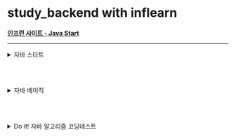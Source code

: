 # study_backend with inflearn

[**인프런 사이트 - Java Start**](https://www.inflearn.com/)

---

<details>
<summary>자바 스타트</summary>

> 2025.05.29
## Section 0. 강의 소개와 자료
- [x] 1.강의 소개
- [x] 2.수업 자료
- [x] 3.강의 소스 코드

## Section 1. Hello World
- [x] 4.개발 환경 설정
- [x] 5.다운로드 소스 코드 실행 방법
  - 예제: [Main.java](java_start/Main.java) 
- [x] 6.자바 프로그램 실행
  - 예제: [HelloJava.java](java_start/HelloJava.java)
  - 예제: [HelloJava2.java](java_start/HelloJava2.java)
- [x] 7.주석(comment)
  - 예제: [CommentJava](java_start/CommentJava.java)
- [x] 8.자바란?
  - 자바 표준 스펙 (설계도 = 문서)
  - 참고 문서: [어떤 JDK 버전을 사용해야할까요?](https://whichjdk.com/ko)
  - 컴파일과 실행
    - 컴파일러 (javac 프로그램 사용: ```.java → .class```
    - 실행 (java 프로그램 사용: JVM 실행)
  - IDE와 자바 (인텔리제이: ```.java → .class → 실행``` 전 과정을 자동으로 해줌)
  - 자바와 운영체제 독립성 (모든 OS에서 실행 가능)

<br><br>

> 2025.06.03
## Section 2. 변수
- [x] 9.변수 시작
  - 예제: [Var1.java](java_start/variable/Var1.java)
  - 예제: [Var2.java](java_start/variable/Var2.java)
- [x] 10.변수 값 변경
  - 예제: [Var3.java](java_start/variable/Var3.java)
- [x] 11.변수 선언과 초기화
  - 예제: [Var4.java](java_start/variable/Var4.java)
  - 예제: [Var5.java](java_start/variable/Var5.java)
  - 예제: [Var6.java](java_start/variable/Var6.java) 주석 해제 필요
- [x] 12.변수 타입1
  - 예제: [Var7.java](java_start/variable/Var7.java)
- [x] 13.변수 타입2
  - 예제: [Var8.java](java_start/variable/Var8.java)
- [x] 14.변수 명명 규칙
- [x] 15.문제와 풀이
  - 예제: [VarEx1Question.java](java_start/variable/ex/VarEx1Question.java)
  - 예제: [VarEx2.java](java_start/variable/ex/VarEx2.java)
  - 예제: [VarEx3.java](java_start/variable/ex/VarEx3.java)
- [x] 16.정리

## Section 3. 연산자
- [x] 17.산술 연산자
  - 예제: [Operator1.java](java_start/operator/Operator1.java)
- [x] 18.문자열 더하기
  - 예제: [Operator2.java](java_start/operator/Operator2.java)
- [x] 19.연산자 우선순위
  - 예제: [Operator3.java](java_start/operator/Operator3.java)
  - 예제: [Operator4.java](java_start/operator/Operator4.java)
- [x] 20.증감 연산자
  - 예제: [OperatorAdd1.java](java_start/operator/OperatorAdd1.java)
  - 예제: [OperatorAdd2.java](java_start/operator/OperatorAdd2.java)
- [x] 21.비교 연산자
  - 예제: [Comp1.java](java_start/operator/Comp1.java)
  - 예제: [Comp2.java](java_start/operator/Comp2.java)
- [x] 22.논리 연산자
  - 예제: [Logical1.java](java_start/operator/Logical1.java)
  - 예제: [Logical2.java](java_start/operator/Logical2.java)
- [x] 23.대입 연산자
  - 예제: [Assign1.java](java_start/operator/Assign1.java)
- [x] 24.문제와 풀이
  - 예제: [OperationEx1.java](java_start/operator/ex/OperationEx1.java)
  - 예제: [OperationEx2.java](java_start/operator/ex/OperationEx2.java)
  - 예제: [OperationEx3.java](java_start/operator/ex/OperationEx3.java)
- [x] 25.정리

<br><br>

> 2025.06.04
## Section 4. 조건문
- [x] 26.if문1 - if, else
  - 예제: [If1.java](java_start/cond/If1.java)
  - 예제: [If2.java](java_start/cond/If2.java)
- [x] 27.if문2 - else if
  - 예제: [If3.java](java_start/cond/If3.java)
  - 예제: [If4.java](java_start/cond/If4.java)
- [x] 28.if문3 - if문과 else if문
  - 예제: [If5.java](java_start/cond/If5.java)
  - 예제: [If6.java](java_start/cond/If6.java)
- [x] 29.switch문
  - 예제: [Switch1.java](java_start/cond/Switch1.java)
  - 예제: [Switch2.java](java_start/cond/Switch2.java)
  - 예제: [Switch3.java](java_start/cond/Switch3.java)
  - 예제: [Switch4.java](java_start/cond/Switch4.java)
- [x] 30.삼항 연산자
  - 예제: [CondOp1.java](java_start/cond/CondOp1.java)
  - 예제: [CondOp2.java](java_start/cond/CondOp2.java)
- [x] 31.문제와 풀이1
  - 예제: [ScoreEx.java](java_start/cond/ex/ScoreEx.java)
  - 예제: [DistanceEx.java](java_start/cond/ex/DistanceEx.java)
  - 예제: [ExchangeRateEx.java](java_start/cond/ex/ExchangeRateEx.java)
- [x] 32.문제와 풀이2
  - 예제: [MovieRateEx.java](java_start/cond/ex/MovieRateEx.java)
  - 예제: [GradeSwitchEx.java](java_start/cond/ex/GradeSwitchEx.java)
  - 예제: [CondOpEx.java](java_start/cond/ex/CondOpEx.java)
  - 예제: [EvenOddEx.java](java_start/cond/ex/EvenOddEx.java)
- [x] 33.정리

## Section 5. 반복문
- [x] 34.반복문 시작
  - 예제: [While1_1.java](java_start/loop/While1_1.java)
- [x] 35.while문1
  - 예제: [While1_2.java](java_start/loop/While1_2.java)
- [x] 36.while문2
  - 예제: [While2_1.java](java_start/loop/While2_1.java)
  - 예제: [While2_2.java](java_start/loop/While2_2.java)
  - 예제: [While2_3.java](java_start/loop/While2_3.java)
- [x] 37.do-while문
  - 예제: [DoWhile1.java](java_start/loop/DoWhile1.java)
  - 예제: [DoWhile2.java](java_start/loop/DoWhile2.java)
- [x] 38.break, continue
  - 예제: [Break1.java](java_start/loop/Break1.java)
  - 예제: [Continue1.java](java_start/loop/Continue1.java)
- [x] 39.for문1
  - 예제: [For1.java](java_start/loop/For1.java)
  - 예제: [For2.java](java_start/loop/For2.java)
- [x] 40.for문2
  - 예제: [Break2.java](java_start/loop/Break2.java)
  - 예제: [Break3.java](java_start/loop/Break3.java)
- [x] 41.중첩 반복문
  - 예제: [Nested1.java](java_start/loop/Nested1.java)
- [x] 42.문제와 풀이1
  - 예제: [WhileEx1.java](java_start/loop/ex/WhileEx1.java)
  - 예제: [ForEx1.java](java_start/loop/ex/ForEx1.java)
  - 예제: [WhileEx2.java](java_start/loop/ex/WhileEx2.java)
  - 예제: [ForEx2.java](java_start/loop/ex/ForEx2.java)
  - 예제: [WhileEx3.java](java_start/loop/ex/WhileEx3.java)
  - 예제: [ForEx3.java](java_start/loop/ex/ForEx3.java)
- [x] 43.문제와 풀이2
  - 예제: [NestedEx1.java](java_start/loop/ex/NestedEx1.java)
  - 예제: [NestedEx2.java](java_start/loop/ex/NestedEx2.java)
- [x] 44.정리

<br><br>

> 2025.06.05
## Section 6. 스코프, 형변환
- [x] 45.스코프1 - 지역 변수와 스코프
    - 예제: [Scope1.java](java_start/scope/Scope1.java)
    - 예제: [Scope2.java](java_start/scope/Scope2.java)
- [x] 46.스코프2 - 스코프 존재 이유
    - 예제: [Scope3_1.java](java_start/scope/Scope3_1.java)
    - 예제: [Scope3_2.java](java_start/scope/Scope3_2.java)
- [x] 47.형변환1 - 자동 형변환
  - 예제: [Casting1.java](java_start/casting/Casting1.java)
- [x] 48.형변환2 - 명시적 형변환
  - 예제: [Casting2.java](java_start/casting/Casting2.java)
  - 예제: [Casting3.java](java_start/casting/Casting3.java)
- [x] 49.계산과 형변환
  - 예제: [Casting4.java](java_start/casting/Casting4.java)
- [x] 50.정리

<br><br>

> 2025.06.06
## Section 7. 훈련
- [x] 51.Scanner 학습
  - 예제: [Scanner1.java](java_start/scanner/Scanner1.java)
- [x] 52.Scanner - 기본 예제
  - 예제: [Scanner2.java](java_start/scanner/Scanner2.java)
  - 예제: [Scanner3.java](java_start/scanner/Scanner3.java)
- [x] 53.Scanner - 반복 예제
  - 예제: [ScannerWhile1.java](java_start/scanner/ScannerWhile1.java)
  - 예제: [ScannerWhile2.java](java_start/scanner/ScannerWhile2.java)
  - 예제: [ScannerWhile3.java](java_start/scanner/ScannerWhile3.java)
- [x] 54.문제와 풀이1
  - 예제: [ScannerEx1.java](java_start/scanner/ex/ScannerEx1.java)
  - 예제: [ScannerEx2.java](java_start/scanner/ex/ScannerEx2.java)
  - 예제: [ScannerEx3.java](java_start/scanner/ex/ScannerEx3.java)
  - 예제: [ScannerEx4.java](java_start/scanner/ex/ScannerEx4.java)
- [x] 55.문제와 풀이2
  - 예제: [ChangeVarEx.java](java_start/scanner/ex/ChangeVarEx.java)
  - 예제: [ScannerEx5.java](java_start/scanner/ex/ScannerEx5.java)
- [x] 56.문제와 풀이3
  - 예제: [ScannerWhileEx1.java](java_start/scanner/ex/ScannerWhileEx1.java)
  - 예제: [ScannerWhileEx2.java](java_start/scanner/ex/ScannerWhileEx2.java)
  - 예제: [ScannerWhileEx3.java](java_start/scanner/ex/ScannerWhileEx3.java)
- [x] 57.문제와 풀이4
  - 예제: [ScannerWhileEx4.java](java_start/scanner/ex/ScannerWhileEx4.java)
- [x] 58.정리

<br><br>

> 2025.06.07
## Section 8. 배열
- [x] 59.배열 시작
  - 예제: [Array1.java](java_start/array/Array1.java)
- [x] 60.배열의 선언과 생성
  - 예제: [Array1Ref1.java](java_start/array/Array1Ref1.java)
- [x] 61.배열 사용
- [x] 62.배열 리펙토링
  - 예제: [Array1Ref2.java](java_start/array/Array1Ref2.java)
  - 예제: [Array1Ref3.java](java_start/array/Array1Ref3.java)
  - 예제: [Array1Ref4.java](java_start/array/Array1Ref4.java)
- [x] 63.2차원 배열 - 시작
  - 예제: [ArrayDi0.java](java_start/array/ArrayDi0.java)
- [x] 64.2차원 배열 - 리팩토링1
  - 예제: [ArrayDi1.java](java_start/array/ArrayDi1.java)
  - 예제: [ArrayDi2.java](java_start/array/ArrayDi2.java)
- [x] 65.2차원 배열 - 리팩토링2
  - 예제: [ArrayDi3.java](java_start/array/ArrayDi3.java)
  - 예제: [ArrayDi4.java](java_start/array/ArrayDi4.java)
- [x] 66.향상된 for문
  - 예제: [EnhancedFor1.java](java_start/array/EnhancedFor1.java)
- [x] 67.문제와 풀이1
  - 예제: [ArrayEx1.java](java_start/array/ex/ArrayEx1.java)
  - 예제: [ArrayEx2.java](java_start/array/ex/ArrayEx2.java)
  - 예제: [ArrayEx3.java](java_start/array/ex/ArrayEx3.java)
  - 예제: [ArrayEx4.java](java_start/array/ex/ArrayEx4.java)
  - 예제: [ArrayEx5.java](java_start/array/ex/ArrayEx5.java)
- [x] 68.문제와 풀이2
  - 예제: [ArrayEx6.java](java_start/array/ex/ArrayEx6.java)
  - 예제: [ArrayEx7.java](java_start/array/ex/ArrayEx7.java)
  - 예제: [ArrayEx8.java](java_start/array/ex/ArrayEx8.java)
- [x] 69.문제와 풀이3
  - 예제: [ProductAdminEX.java](java_start/array/ex/ProductAdminEX.java)
- [x] 70.정리

<br><br>

> 2025.06.08
## Section 9. 메서드
- [x] 71.메서드 시작
  - 예제: [Method1.java](java_start/method/Method1.java)
- [x] 72.메서드 사용
  - 예제: [Method1Ref.java](java_start/method/Method1Ref.java)
- [x] 73.메서드 정의
  - 예제: [Method2.java](java_start/method/Method2.java)
- [x] 74.반환 타입
  - 예제: [MethodReturn1.java](java_start/method/MethodReturn1.java)
  - 예제: [MethodReturn2.java](java_start/method/MethodReturn2.java)
- [x] 75.메서드 호출과 값 전달1
  - 예제: [MethodValue0.java](java_start/method/MethodValue0.java)
  - 예제: [MethodValue1.java](java_start/method/MethodValue1.java)
- [x] 76.메서드 호출과 값 전달2
  - 예제: [MethodValue2.java](java_start/method/MethodValue2.java)
  - 예제: [MethodValue3.java](java_start/method/MethodValue3.java)
- [x] 77.메서드와 형변환
  - 예제: [MethodCasting1.java](java_start/method/MethodCasting1.java)
  - 예제: [MethodCasting2.java](java_start/method/MethodCasting2.java)
- [x] 78.메서드 오버로딩
  - 예제: [Overloading1.java](java_start/overloading/Overloading1.java)
  - 예제: [Overloading2.java](java_start/overloading/Overloading2.java)
  - 예제: [Overloading3.java](java_start/overloading/Overloading3.java)
- [x] 79.문제와 풀이1
  - 예제: [MethodEx1Ref.java](java_start/method/ex/MethodEx1Ref.java)
  - 예제: [MethodEx2Ref.java](java_start/method/ex/MethodEx2Ref.java)
  - 예제: [MethodEx3Ref.java](java_start/method/ex/MethodEx3Ref.java)
- [x] 80.문제와 풀이2
  - 예제: [MethodEx4.java](java_start/method/ex/MethodEx4.java)
- [x] 81.정리

<br><br>

## Section 10. 다음으로
- [x] 82.다음으로

</details>

<br><br>

<details>
<summary>자바 베이직</summary>

> 2025.06.09
## Section 1. 강의 소개와 자료
- [x] 1.강의 소개
- [x] 2.수업 자료
- [x] 3.강의 소스 코드

## Section 2. 클래스와 데이터
- [x] 4.프로젝트 환경 구성
- [x] 5.클래스가 필요한 이유
  - 예제: [ClassStart1.java](java_basic/class1/ClassStart1.java)
  - 예제: [ClassStart2.java](java_basic/class1/ClassStart2.java)
- [x] 6.클래스 도입
  - 예제: [Student.java](java_basic/class1/Student.java)
  - 예제: [ClassStart3.java](java_basic/class1/ClassStart3.java)
- [x] 7.객체 사용
- [x] 8.클래스, 객체, 인스턴스 정리
- [x] 9.배열 도입 - 시작
  - 예제: [ClassStart4.java](java_basic/class1/ClassStart4.java)
- [x] 10.배열 도입 - 리펙토링
  - 예제: [ClassStart5.java](java_basic/class1/ClassStart5.java)
- [x] 11.문제와 풀이
  - 예제: [MovieReview.java](java_basic/class1/ex/MovieReview.java)
  - 예제: [MovieReviewMain.java](java_basic/class1/ex/MovieReviewMain.java)
  - 예제: [ProductOrder.java](java_basic/class1/ex/ProductOrder.java)
  - 예제: [ProductOrderMain.java](java_basic/class1/ex/ProductOrderMain.java)
- [x] 12.정리

## Section 3. 기본형과 참조형
- [x] 13.기본형 vs 참조형1 - 시작
- [x] 14.기본형 vs 참조형2 - 변수 대입
  - 예제: [VarChange1.java](java_basic/ref/VarChange1.java)
  - 예제: [Data.java](java_basic/ref/Data.java)
  - 예제: [VarChange2.java](java_basic/ref/VarChange2.java)
- [x] 15.기본형 vs 참조형3 - 메서드 호출
  - 예제: [MethodChange1.java](java_basic/ref/MethodChange1.java)
  - 예제: [MethodChange2.java](java_basic/ref/MethodChange2.java)
- [x] 16.참조형과 메서드 호출 - 활용
  - 예제: [Student.java](java_basic/ref/Student.java)
  - 예제: [Method1.java](java_basic/ref/Method1.java)
  - 예제: [Method2.java](java_basic/ref/Method2.java)
- [x] 17.변수와 초기화
  - 예제: [InitData.java](java_basic/ref/InitData.java)
  - 예제: [InitMain.java](java_basic/ref/InitMain.java)
- [x] 18.null
  - 예제: [NullMain1.java](java_basic/ref/NullMain1.java)
- [x] 19.NullPointerException
  - 예제: [NullMain2.java](java_basic/ref/NullMain2.java)
  - 예제: [BigData.java](java_basic/ref/BigData.java)
  - 예제: [NullMain3.java](java_basic/ref/NullMain3.java)
  - 예제: [NullMain4.java](java_basic/ref/NullMain4.java)
- [x] 20.문제와 풀이
  - 예제: [ProductOrder.java](java_basic/ref/ex/ProductOrder.java)
  - 예제: [ProductOrderMain2.java](java_basic/ref/ex/ProductOrderMain2.java)
  - 예제: [ProductOrderMain3.java](java_basic/ref/ex/ProductOrderMain3.java)
- [x] 21.정리

<br><br>

> 2025.06.10
## Section 4. 객체 지향 프로그래밍
- [x] 22.절차 지향 프로그래밍1 - 시작
  - 예제: [MusicPlayerMain1.java](java_basic/oop1/MusicPlayerMain1.java)
- [x] 23.절차 지향 프로그래밍2 - 데이터 묶음
  - 예제: [MusicPlayerData.java](java_basic/oop1/MusicPlayerData.java)
  - 예제: [MusicPlayerMain2.java](java_basic/oop1/MusicPlayerMain2.java)
- [x] 24.절차 지향 프로그래밍3 - 메서드 추출
  - 예제: [MusicPlayerMain3.java](java_basic/oop1/MusicPlayerMain3.java)
- [x] 25.클래스와 메서드
  - 예제: [ValueData.java](java_basic/oop1/ValueData.java)
  - 예제: [ValueDataMain.java](java_basic/oop1/ValueDataMain.java)
  - 예제: [ValueObject.java](java_basic/oop1/ValueObject.java)
  - 예제: [ValueObjectMain.java](java_basic/oop1/ValueObjectMain.java)
- [x] 26.객체 지향 프로그래밍
  - 예제: [MusicPlayer.java](java_basic/oop/MusicPlayer.java)
  - 예제: [MusicPlayerMain4.java](java_basic/oop/MusicPlayerMain4.java)
- [x] 27.문제와 풀이
  - 예제: [Rectangle.java](java_basic/oop/ex/Rectangle.java)
  - 예제: [RectangleProceduralMain.java](java_basic/oop/ex/RectangleProceduralMain.java)
  - 예제: [Account.java](java_basic/oop/ex/Account.java)
  - 예제: [AccountMain.java](java_basic/oop/ex/AccountMain.java)
- [x] 28.정리

## Section 5. 생성자
- [x] 29.생성자 - 필요한 이유
  - 예제: [MemberInit.java](java_basic/construct/MemberInit.java)
  - 예제: [MethodInitMain1.java](java_basic/construct/MethodInitMain1.java)
  - 예제: [MethodInitMain2.java](java_basic/construct/MethodInitMain2.java)
- [x] 30.this
  - 예제: [MemberInit.java](java_basic/construct/MemberInit.java)
  - 예제: [MethodInitMain3.java](java_basic/construct/MethodInitMain3.java)
- [x] 31.생성자 - 도입
  - 예제: [MemberConstruct.java](java_basic/construct/MemberConstruct.java)
  - 예제: [ConstructMain1.java](java_basic/construct/ConstructMain1.java)
- [x] 32.기본 생성자
  - 예제: [MemberDefault.java](java_basic/construct/MemberDefault.java)
  - 예제: [MemberDefaultMain.java](java_basic/construct/MemberDefaultMain.java)
- [x] 33.생성자 - 오버로딩과 this()
  - 예제: [MemberConstruct.java](java_basic/construct/MemberConstruct.java)
  - 예제: [ConstructMain2.java](java_basic/construct/ConstructMain2.java)
- [x] 34.문제와 풀이
  - 예제: [Book.java](java_basic/construct/ex/Book.java)
  - 예제: [BookMain.java](java_basic/construct/ex/BookMain.java)
- [x] 35.정리

<br><br>

> 2025.06.11
## Section 6. 패키지
- [x] 36.패키지 - 시작
- [x] 37.패키지 - import
  - 예제: [Data.java](java_basic/pack/Data.java)
  - 예제: [User.java](java_basic/pack/a/User.java)
  - 예제: [PackageMain1.java](java_basic/pack/PackageMain1.java)
  - 예제: [PackageMain2.java](java_basic/pack/PackageMain2.java)
  - 예제: [User.java](java_basic/pack/b/User.java)
  - 예제: [PackageMain3.java](java_basic/pack/PackageMain3.java)
- [x] 38.패키지 규칙
- [x] 39.패키지 활용
  - 예제: [User.java](java_basic/com/helloshop/user/User.java)
  - 예제: [UserService.java](java_basic/com/helloshop/user/UserService.java)
  - 예제: [Product.java](java_basic/com/helloshop/product/Product.java)
  - 예제: [ProductService.java](java_basic/com/helloshop/product/ProductService.java)
  - 예제: [Order.java](java_basic/com/helloshop/order/Order.java)
  - 예제: [OrderService.java](java_basic/com/helloshop/order/OrderService.java)
  - 예제: [OrderHistory.java](java_basic/com/helloshop/order/OrderHistory.java)
- [x] 40.정리

<br><br>

> 2025.06.12
## Section 7. 접근 제어자
- [x] 41.접근 제어자 이해1
  - 예제: [Speaker.java](java_basic/access/Speaker.java)
  - 예제: [SpeakerMain.java](java_basic/access/SpeakerMain.java)
- [x] 42.접근 제어자 이해2
- [x] 43.접근 제어자 종류
- [x] 44.접근 제어자 사용 - 필드, 메서드
  - 예제: [AccessData.java](java_basic/access/a/AccessData.java)
  - 예제: [AccessInnerMain.java](java_basic/access/a/AccessInnerMain.java)
  - 예제: [AccessOuterMain.java](java_basic/access/b/AccessOuterMain.java)
- [x] 45.접근 제어자 사용 - 클래스 레벨
  - 예제: [PublicClass.java](java_basic/access/a/PublicClass.java)
  - 예제: [PublicClassOuterMain.java](java_basic/access/b/PublicClassOuterMain.java)
- [x] 46.캡슐화
  - 예제: [BankAccount.java](java_basic/access/BankAccount.java)
  - 예제: [BankAccountMain.java](java_basic/access/BankAccountMain.java)
- [x] 47.문제와 풀이
  - 예제: [CounterMain.java](java_basic/access/ex/CounterMain.java)
  - 예제: [MaxCounter.java](java_basic/access/ex/MaxCounter.java)
  - 예제: [ShoppingCartMain.java](java_basic/access/ex/ShoppingCartMain.java)
  - 예제: [Item.java](java_basic/access/ex/Item.java)
  - 예제: [ShoppingCart.java](java_basic/access/ex/ShoppingCart.java)
- [x] 48.정리

<br><br>

> 2025.06.13
## Section 8. 자바 메모리 구조와 static
- [x] 49.자바 메모리 구조
- [x] 50.스택과 큐 자료 구조
- [x] 51.스택 영역
  - 예제: [JavaMemoryMain1.java](java_basic/memory/JavaMemoryMain1.java)
- [x] 52.스택 영역과 힙 영역
  - 예제: [Data.java](java_basic/memory/Data.java)
  - 예제: [JavaMemoryMain2.java](java_basic/memory/JavaMemoryMain2.java)
- [x] 53.static 변수1
  - 예제: [Data1.java](java_basic/static1/Data1.java)
  - 예제: [DataCountMain1.java](java_basic/static1/DataCountMain1.java)
  - 예제: [Counter.java](java_basic/static1/Counter.java)
  - 예제: [Data2.java](java_basic/static1/Data2.java)
  - 예제: [DataCountMain2.java](java_basic/static1/DataCountMain2.java)
- [x] 54.static 변수2
  - 예제: [Data3.java](java_basic/static1/Data3.java)
  - 예제: [DataCountMain3.java](java_basic/static1/DataCountMain3.java)
- [x] 55.static 변수3
  - 예제: [Data3.java](java_basic/static1/Data3.java)
  - 예제: [DataCountMain3.java](java_basic/static1/DataCountMain3.java)
- [x] 56.static 메서드1
  - 예제: [DecoUtil1.java](java_basic/static2/DecoUtil1.java)
  - 예제: [DecoMain1.java](java_basic/static2/DecoMain1.java)
  - 예제: [DecoUtil2.java](java_basic/static2/DecoUtil2.java)
  - 예제: [DecoMain2.java](java_basic/static2/DecoMain2.java)
- [x] 57.static 메서드2
  - 예제: [DecoData.java](java_basic/static2/DecoData.java)
  - 예제: [DecoDataMain.java](java_basic/static2/DecoDataMain.java)
- [x] 58.static 메서드3
  - 예제: [DecoData.java](java_basic/static2/DecoData.java)
  - 예제: [DecoDataMain.java](java_basic/static2/DecoDataMain.java)
- [x] 59.문제와 풀이
  - 예제: [CarMain.java](java_basic/static2/ex/CarMain.java)
  - 예제: [Car.java](java_basic/static2/ex/Car.java)
  - 예제: [MathArrayUtilsMain.java](java_basic/static2/ex/MathArrayUtilsMain.java)
  - 예제: [MathArrayUtils.java](java_basic/static2/ex/MathArrayUtils.java)
- [x] 60.정리

## Section 9. final
- [x] 61.final 변수와 상수1
  - 예제: [FinalLocalMain.java](java_basic/final1/FinalLocalMain.java)
  - 예제: [ConstructInit.java](java_basic/final1/ConstructInit.java)
  - 예제: [FieldInit.java](java_basic/final1/FieldInit.java)
  - 예제: [FinalFieldMain.java](java_basic/final1/FinalFieldMain.java)
- [x] 62.final 변수와 상수2
  - 예제: [Constant.java](java_basic/final1/Constant.java)
  - 예제: [ConstantMain1.java](java_basic/final1/ConstantMain1.java)
  - 예제: [ConstantMain2.java](java_basic/final1/ConstantMain2.java)
- [x] 63.final 변수와 참조
  - 예제: [Data.java](java_basic/final1/Data.java)
  - 예제: [FinalRefMain.java](java_basic/final1/FinalRefMain.java)
- [x] 64.정리
  - 예제: [Member.java](java_basic/final1/ex/Member.java)
  - 예제: [MemberMain.java](java_basic/final1/ex/MemberMain.java)

<br><br>

> 2025.06.14
## Section 10. 상속
- [x] 65.상속 - 시작
  - 예제: [ElectricCar.java](java_basic/extends1/ex1/ElectricCar.java)
  - 예제: [GasCar.java](java_basic/extends1/ex1/GasCar.java)
  - 예제: [CarMain.java](java_basic/extends1/ex1/CarMain.java)
- [x] 66.상속 관계
  - 예제: [Car.java](java_basic/extends1/ex2/Car.java)
  - 예제: [ElectricCar.java](java_basic/extends1/ex2/ElectricCar.java)
  - 예제: [GasCar.java](java_basic/extends1/ex2/GasCar.java)
  - 예제: [CarMain.java](java_basic/extends1/ex2/CarMain.java)
- [x] 67.상속과 메모리 구조
- [x] 68.상속과 기능 추가
  - 예제: [Car.java](java_basic/extends1/ex3/Car.java)
  - 예제: [ElectricCar.java](java_basic/extends1/ex3/ElectricCar.java)
  - 예제: [GasCar.java](java_basic/extends1/ex3/GasCar.java)
  - 예제: [HydrogenCar.java](java_basic/extends1/ex3/HydrogenCar.java)
  - 예제: [CarMain.java](java_basic/extends1/ex3/CarMain.java)
- [x] 69.상속과 메서드 오버라이딩
  - 예제: [Car.java](java_basic/extends1/overriding/Car.java)
  - 예제: [GasCar.java](java_basic/extends1/overriding/GasCar.java)
  - 예제: [ElectricCar.java](java_basic/extends1/overriding/ElectricCar.java)
  - 예제: [CarMain.java](java_basic/extends1/overriding/CarMain.java)
- [x] 70.상속과 접근 제어
  - 예제: [Parent.java](java_basic/extends1/access/parent/Parent.java)
  - 예제: [Child.java](java_basic/extends1/access/child/Child.java)
  - 예제: [ExtendsAccessMain.java](java_basic/extends1/access/ExtendsAccessMain.java)
- [x] 71.super - 부모 참조
  - 예제: [Parent.java](java_basic/extends1/super1/Parent.java)
  - 예제: [Child.java](java_basic/extends1/super1/Child.java)
  - 예제: [Super1Main.java](java_basic/extends1/super1/Super1Main.java)
- [x] 72.super - 생성자
  - 예제: [ClassA.java](java_basic/extends1/super2/ClassA.java)
  - 예제: [ClassB.java](java_basic/extends1/super2/ClassB.java)
  - 예제: [ClassC.java](java_basic/extends1/super2/ClassC.java)
  - 예제: [Super2Main.java](java_basic/extends1/super2/Super2Main.java)
- [x] 73.문제와 풀이
  - 예제: [ShopMain.java](java_basic/extends1/ex/ShopMain.java)
  - 예제: [Item.java](java_basic/extends1/ex/Item.java)
  - 예제: [Book.java](java_basic/extends1/ex/Book.java)
  - 예제: [Album.java](java_basic/extends1/ex/Album.java)
  - 예제: [Movie.java](java_basic/extends1/ex/Movie.java)
- [x] 74.정리

<br><br>

> 2025.06.15
## Section 11. 다형성1
- [x] 75.다형성 시작
  - 예제: [Parent.java](java_basic/poly/basic/Parent.java)
  - 예제: [Child.java](java_basic/poly/basic/Child.java)
  - 예제: [PolyMain.java](java_basic/poly/basic/PolyMain.java)
- [x] 76.다형성과 캐스팅
  - 예제: [CastingMain1.java](java_basic/poly/basic/CastingMain1.java)
- [x] 77.캐스팅의 종류
  - 예제: [CastingMain2.java](java_basic/poly/basic/CastingMain2.java)
  - 예제: [CastingMain3.java](java_basic/poly/basic/CastingMain3.java)
- [x] 78.다운캐스팅과 주의점
  - 예제: [CastingMain4.java](java_basic/poly/basic/CastingMain4.java)
- [x] 79.instanceof
  - 예제: [CastingMain5.java](java_basic/poly/basic/CastingMain5.java)
  - 예제: [CastingMain6.java](java_basic/poly/basic/CastingMain6.java)
- [x] 80.다형성과 메서드 오버라이딩
  - 예제: [Parent.java](java_basic/poly/overriding/Parent.java)
  - 예제: [Child.java](java_basic/poly/overriding/Child.java)
  - 예제: [OverridingMain.java](java_basic/poly/overriding/OverridingMain.java)
- [x] 81.정리

<br><br>

> 2025.06.16
## Section 12. 다형성2
- [x] 82.다형성 활용1
  - 예제: [Dog.java](java_basic/poly/ex1/Dog.java)
  - 예제: [Cat.java](java_basic/poly/ex1/Cat.java)
  - 예제: [Cow.java](java_basic/poly/ex1/Cow.java)
  - 예제: [AnimalSoundMain.java](java_basic/poly/ex1/AnimalSoundMain.java)
- [x] 83.다형성 활용2
- [x] 82.다형성 활용1
  - 예제: [Animal.java](java_basic/poly/ex2/Animal.java)
  - 예제: [Dog.java](java_basic/poly/ex2/Dog.java)
  - 예제: [Cat.java](java_basic/poly/ex2/Cat.java)
  - 예제: [Cow.java](java_basic/poly/ex2/Cow.java)
  - 예제: [AnimalPolyMain1.java](java_basic/poly/ex2/AnimalPolyMain1.java)
- [x] 84.다형성 활용3
  - 예제: [AnimalPolyMain2.java](java_basic/poly/ex2/AnimalPolyMain2.java)
  - 예제: [AnimalPolyMain3.java](java_basic/poly/ex2/AnimalPolyMain3.java)
- [x] 85.추상 클래스1
  - 예제: [AbstractAnimal.java](java_basic/poly/ex3/AbstractAnimal.java)
  - 예제: [Dog.java](java_basic/poly/ex3/Dog.java)
  - 예제: [Cat.java](java_basic/poly/ex3/Cat.java)
  - 예제: [Cow.java](java_basic/poly/ex3/Cow.java)
  - 예제: [AbstractMain.java](java_basic/poly/ex3/AbstractMain.java)
- [x] 86.추상 클래스2
  - 예제: [AbstractAnimal.java](java_basic/poly/ex4/AbstractAnimal.java)
  - 예제: [Dog.java](java_basic/poly/ex4/Dog.java)
  - 예제: [Cat.java](java_basic/poly/ex4/Cat.java)
  - 예제: [Cow.java](java_basic/poly/ex4/Cow.java)
  - 예제: [AbstractMain.java](java_basic/poly/ex4/AbstractMain.java)
- [x] 87.인터페이스
  - 예제: [InterfaceAnimal.java](java_basic/poly/ex5/InterfaceAnimal.java)
  - 예제: [Dog.java](java_basic/poly/ex5/Dog.java)
  - 예제: [Cat.java](java_basic/poly/ex5/Cat.java)
  - 예제: [Cow.java](java_basic/poly/ex5/Cow.java)
  - 예제: [InterfaceMain.java](java_basic/poly/ex5/InterfaceMain.java)
- [x] 88.인터페이스 - 다중 구현
  - 예제: [InterfaceA.java](java_basic/poly/diamond/InterfaceA.java)
  - 예제: [InterfaceB.java](java_basic/poly/diamond/InterfaceB.java)
  - 예제: [Child.java](java_basic/poly/diamond/Child.java)
  - 예제: [DiamondMain.java](java_basic/poly/diamond/DiamondMain.java)
- [x] 89.클래스와 인터페이스 활용
  - 예제: [AbstractAnimal.java](java_basic/poly/ex6/AbstractAnimal.java)
  - 예제: [Fly.java](java_basic/poly/ex6/Fly.java)
  - 예제: [Dog.java](java_basic/poly/ex6/Dog.java)
  - 예제: [Bird.java](java_basic/poly/ex6/Bird.java)
  - 예제: [Chicken.java](java_basic/poly/ex6/Chicken.java)
  - 예제: [SoundFlyMain.java](java_basic/poly/ex6/SoundFlyMain.java)
- [x] 90.정리

<br><br>

> 2025.06.17
## Section 13. 다형성과 설계
- [x] 91.좋은 객체 지향 프로그래밍이란?
- [x] 92.다형성 - 역할과 구현 예제1
  - 예제: [K3Car.java](java_basic/poly/car0/K3Car.java)
  - 예제: [Driver.java](java_basic/poly/car0/Driver.java)
  - 예제: [CarMain0.java](java_basic/poly/car0/CarMain0.java)
- [x] 93.다형성 - 역할과 구현 예제2
  - 예제: [Model3Car.java](java_basic/poly/car0/Model3Car.java)
  - 예제: [Driver.java](java_basic/poly/car0/Driver.java)
  - 예제: [CarMain0.java](java_basic/poly/car0/CarMain0.java)
- [x] 94.다형성 - 역할과 구현 예제3
  - 예제: [K3Car.java](java_basic/poly/car1/K3Car.java)
  - 예제: [Model3Car.java](java_basic/poly/car1/Model3Car.java)
  - 예제: [Driver.java](java_basic/poly/car1/Driver.java)
  - 예제: [CarMain1.java](java_basic/poly/car1/CarMain1.java)
- [x] 95.OCP(Open-Closed Principle) 원칙
- [x] 96.문제와 풀이
  - 예제: [SendMain.java](java_basic/poly/ex/sender/SendMain.java)
  - 예제: [Sender.java](java_basic/poly/ex/sender/Sender.java)
  - 예제: [EmailSender.java](java_basic/poly/ex/sender/EmailSender.java)
  - 예제: [SmsSender.java](java_basic/poly/ex/sender/SmsSender.java)
  - 예제: [FaceBookSender.java](java_basic/poly/ex/sender/FaceBookSender.java)
  - 예제: [KakaoPay.java](java_basic/poly/ex/pay0/KakaoPay.java)
  - 예제: [NaverPay.java](java_basic/poly/ex/pay0/NaverPay.java)
  - 예제: [PayService.java](java_basic/poly/ex/pay0/PayService.java)
  - 예제: [PayMain0.java](java_basic/poly/ex/pay0/PayMain0.java)
  - 예제: [DefaultPay.java](java_basic/poly/ex/pay0/DefaultPay.java)
  - 예제: [PayStore.java](java_basic/poly/ex/pay0/PayStore.java)
  - 예제: [PayMain2.java](java_basic/poly/ex/pay0/PayMain2.java)
- [x] 97.정리

## Section 14. 다음으로
- [x] 98.다음으로

</details>

<br><br>

<details>
<summary>Do it! 자바 알고리즘 코딩테스트</summary>

[> Baekjoon Online Judge 사이트 <](https://www.acmicpc.net/)  
[> 하루코딩 유튜브 <](https://www.youtube.com/@codingtest)

> 핵심문제 25개 (⭐=핵심 / 🔥=빈출)   
> 1일차 :
> [**003⭐**](https://www.acmicpc.net/problem/11659)
> [**008⭐**](https://www.acmicpc.net/problem/1253)
> [**010⭐**](https://www.acmicpc.net/problem/11003)
> [**015⭐**](https://www.acmicpc.net/problem/2750)
> [**023⭐**](https://www.acmicpc.net/problem/11724)
> [**026🔥**](https://www.acmicpc.net/problem/1260)
> [**029⭐**](https://www.acmicpc.net/problem/1920)
> [**036⭐**](https://www.acmicpc.net/problem/1541)  
> 2일차 :
> [**037🔥**](https://www.acmicpc.net/problem/1929)
> [**050🔥**](https://www.acmicpc.net/problem/1717)
> [**054🔥**](https://www.acmicpc.net/problem/1516)
> [**056🔥**](https://www.acmicpc.net/problem/1753)
> [**058⭐**](https://www.acmicpc.net/problem/1854)
> [**059⭐**](https://www.acmicpc.net/problem/11657)
> [**061⭐**](https://www.acmicpc.net/problem/11404)
> [**064🔥**](https://www.acmicpc.net/problem/1197)  
> 3일차 :
> [**071🔥**](https://www.acmicpc.net/problem/2042)
> [**075🔥**](https://www.acmicpc.net/problem/11438)
> [**081🔥**](https://www.acmicpc.net/problem/1722)
> [**082⭐**](https://www.acmicpc.net/problem/1256)
> [**086🔥**](https://www.acmicpc.net/problem/2193)
> [**090⭐**](https://www.acmicpc.net/problem/9252)
> [**094⭐**](https://www.acmicpc.net/problem/11049)
> [**095⭐**](https://www.acmicpc.net/problem/2098)
> [**096⭐**](https://www.acmicpc.net/problem/14003)  

<blockquote>
<details>
<summary>준비하기</summary>

<blockquote>

> 2025.06.18
## 시간 복잡도 활용
- [x] 000 [백준2750](https://www.acmicpc.net/problem/2750) - [수 정렬하기](java_algorithm/get_ready/time_complexity/Baekjoon2750.java)

</blockquote>

</details>

</blockquote>

<blockquote>
<details>
<summary>기초 편</summary>

<br>

<blockquote>
<details>
<summary>자료구조</summary>

> 2025.06.18
## 배열과 리스트
- [x] 001 [백준11720](https://www.acmicpc.net/problem/11720) - [숫자의 합 구하기](java_algorithm/basic/data_structure/array_list/Baekjoon11720.java)
- [x] 002 [백준1546](https://www.acmicpc.net/problem/1546) - [평균 구하기](java_algorithm/basic/data_structure/array_list/Baekjoon1546.java)

## 구간 합
- [x] 003 [백준11659](https://www.acmicpc.net/problem/11659) - [구간 합 구하기1 (핵심⭐)](java_algorithm/basic/data_structure/sum_of_sections/Baekjoon11659.java)
- [x] 004 [백준11660](https://www.acmicpc.net/problem/11660) - [구간 합 구하기2](java_algorithm/basic/data_structure/sum_of_sections/Baekjoon11660.java)
- [ ] 005 [백준10986](https://www.acmicpc.net/problem/10986) - 나머지 합 구하기
- [ ] 006 [백준2018](https://www.acmicpc.net/problem/2018) - 연속된 자연수의 합 구하기

## 투 포인터
- [ ] 007 [백준1940](https://www.acmicpc.net/problem/1940) - 주몽의 명령
- [ ] 008 [백준1253](https://www.acmicpc.net/problem/1253) - '좋은 수' 구하기 (핵심⭐)

## 슬라이딩 윈도우
- [ ] 009 [백준12891](https://www.acmicpc.net/problem/12891) - DNA 비밀번호
- [ ] 010 [백준11003](https://www.acmicpc.net/problem/11003) - 최솟값 찾기1 (핵심⭐)

## 스택과 큐
- [ ] 011 [백준1874](https://www.acmicpc.net/problem/1874) - 스택으로 오름차순 수열 만들기
- [ ] 012 [백준17298](https://www.acmicpc.net/problem/17298) - 오큰수 구하기
- [ ] 013 [백준2164](https://www.acmicpc.net/problem/2164) - 카드 게임
- [ ] 014 [백준11286](https://www.acmicpc.net/problem/11286) - 절댓값 힙 구현하기

</details>

<br>

<details>
<summary>정렬</summary>

## 버블 정렬
- [ ] 015 [백준2750](https://www.acmicpc.net/problem/2750) - 수 정렬하기1 (핵심⭐)
- [ ] 016 [백준1377](https://www.acmicpc.net/problem/1377) - 버블 소트 프로그램1

## 선택 정렬
- [ ] 017 [백준1427](https://www.acmicpc.net/problem/1427) - 내림차순으로 자릿수 정렬하기

## 삽입 정렬
- [ ] 018 [백준11399](https://www.acmicpc.net/problem/11399) - ATM 인출 시간 계산하기

## 퀵 정렬
- [ ] 019 [백준11004](https://www.acmicpc.net/problem/11004) - K번째 수 구하기

## 병합 정렬
- [ ] 020 [백준2751](https://www.acmicpc.net/problem/2751) - 수 정렬하기2
- [ ] 021 [백준1517](https://www.acmicpc.net/problem/1517) - 버블 소트 프로그램2

## 기수 정렬
- [ ] 022 [백준10989](https://www.acmicpc.net/problem/10989) - 수 정렬하기3

</details>

<br>

<details>
<summary>탐색</summary>

## 깊이 우선 탐색
- [ ] 023 [백준11724](https://www.acmicpc.net/problem/11724) - 연결 요소의 개수 구하기 (핵심⭐)
- [ ] 024 [백준2023](https://www.acmicpc.net/problem/2023) - 신기한 소수 찾기
- [ ] 025 [백준13023](https://www.acmicpc.net/problem/13023) - 친구 관계 파악하기

## 너비 우선 탐색
- [ ] 026 [백준1260](https://www.acmicpc.net/problem/1260) - DFS와 BFS 프로그램 (빈출🔥)
- [ ] 027 [백준2178](https://www.acmicpc.net/problem/2178) - 미로 탐색하기
- [ ] 028 [백준1167](https://www.acmicpc.net/problem/1167) - 트리의 지름 구하기

## 이진 탐색
- [ ] 029 [백준1920](https://www.acmicpc.net/problem/1920) - 원하는 정수 찾기 (핵심⭐)
- [ ] 030 [백준2343](https://www.acmicpc.net/problem/2343) - 블루레이 만들기
- [ ] 031 [백준1300](https://www.acmicpc.net/problem/1300) - 배열에서 K번째 수 찾기

</details>

<br>

<details>
<summary>그리디</summary>

## 그리디 알고리즘
- [ ] 032 [백준11047](https://www.acmicpc.net/problem/11047) - 동전 개수의 최솟값 구하기
- [ ] 033 [백준1715](https://www.acmicpc.net/problem/1715) - 카드 정렬하기
- [ ] 034 [백준1744](https://www.acmicpc.net/problem/1744) - 수를 묶어서 최댓값 만들기
- [ ] 035 [백준1931](https://www.acmicpc.net/problem/1931) - 회의실 배정하기
- [ ] 036 [백준1541](https://www.acmicpc.net/problem/1541) - 최솟값을 만드는 괄호 배치 찾기 (핵심⭐)

</details>

<br>

<details>
<summary>정수론</summary>

## 소수 구하기
- [ ] 037 [백준1929](https://www.acmicpc.net/problem/1929) - 소수 구하기 (빈출🔥)
- [ ] 038 [백준1456](https://www.acmicpc.net/problem/1456) - 거의 소수 구하기
- [ ] 039 [백준1747](https://www.acmicpc.net/problem/1747) - 소수 & 팰린드롬 수 중에서 최솟값 찾기
- [ ] 040 [백준1016](https://www.acmicpc.net/problem/1016) - 제곱이 아닌 수 찾기

## 오일러 피
- [ ] 041 [백준11689](https://www.acmicpc.net/problem/11689) - 오일러 피 함수 구현하기

## 유클리드 호제법
- [ ] 042 [백준1934](https://www.acmicpc.net/problem/1934) - 최소 공배수 구하기
- [ ] 043 [백준1850](https://www.acmicpc.net/problem/1850) - 최대 공약수 구하기
- [ ] 044 [백준1033](https://www.acmicpc.net/problem/1033) - 칵테일 만들기

## 확장 유클리드 호제법
- [ ] 045 [백준21568](https://www.acmicpc.net/problem/21568) - Ax + By = C

</details>
</blockquote>

</details>
</blockquote>

<blockquote>
<details>
<summary>실전 편</summary>


<blockquote>
<details>
<summary>그래프</summary>

## 그래프의 표현
- [ ] 046 [백준18352](https://www.acmicpc.net/problem/18352) - 특정 거리의 도시 찾기
- [ ] 047 [백준1325](https://www.acmicpc.net/problem/1325) - 효율적으로 해킹하기
- [ ] 048 [백준1707](https://www.acmicpc.net/problem/1707) - 이분 그래프 판별하기
- [ ] 049 [백준2251](https://www.acmicpc.net/problem/2251) - 물의 양 구하기

## 유니온 파인드
- [ ] 050 [백준1717](https://www.acmicpc.net/problem/1717) - 집합 표현하기 (빈출🔥)
- [ ] 051 [백준1976](https://www.acmicpc.net/problem/1976) - 여행 계획 짜기
- [ ] 052 [백준1043](https://www.acmicpc.net/problem/1043) - 거짓말쟁이가 되기 싫어

## 위상 정렬
- [ ] 053 [백준2252](https://www.acmicpc.net/problem/2252) - 줄 세우기
- [ ] 054 [백준1516](https://www.acmicpc.net/problem/1516) - 게임 개발하기 (빈출🔥)
- [ ] 055 [백준1948](https://www.acmicpc.net/problem/1948) - 임계 경로 구하기

## 다익스트라
- [ ] 056 [백준1753](https://www.acmicpc.net/problem/1753) - 최단 경로 구하기 (빈출🔥)
- [ ] 057 [백준1916](https://www.acmicpc.net/problem/1916) - 최소 비용 구하기
- [ ] 058 [백준1854](https://www.acmicpc.net/problem/1854) - K번째 최단 경로 찾기 (핵심⭐)

## 벨만-포드
- [ ] 059 [백준11657](https://www.acmicpc.net/problem/11657) - 타임머신으로 빨리 가기 (핵심⭐)
- [ ] 060 [백준1219](https://www.acmicpc.net/problem/1219) - 세일즈맨의 고민

## 플로이드-워셜
- [ ] 061 [백준11404](https://www.acmicpc.net/problem/11404) - 가장 빠른 버스 노선 구하기 (핵심⭐)
- [ ] 062 [백준11403](https://www.acmicpc.net/problem/11403) - 경로 찾기
- [ ] 063 [백준1389](https://www.acmicpc.net/problem/1389) - 케빈 베이컨의 6단계 법칙

## 최소 신장 트리
- [ ] 064 [백준1197](https://www.acmicpc.net/problem/1197) - 최소 신장 트리 구하기 (빈출🔥)
- [ ] 065 [백준17472](https://www.acmicpc.net/problem/17472) - 다리 만들기
- [ ] 066 [백준1414](https://www.acmicpc.net/problem/1414) - 불우이웃돕기

</details>

<br>

<details>
<summary>트리</summary>

## 트리 알아보기
- [ ] 067 [백준11725](https://www.acmicpc.net/problem/11725) - 트리의 부모 찾기
- [ ] 068 [백준1068](https://www.acmicpc.net/problem/1068) - 리프 노드의 개수 구하기

## 트라이
- [ ] 069 [백준14425](https://www.acmicpc.net/problem/14425) - 문자열 찾기

## 이진 트리
- [ ] 070 [백준1991](https://www.acmicpc.net/problem/1991) - 트리 순회하기

## 세그먼트 트리
- [ ] 071 [백준2042](https://www.acmicpc.net/problem/2042) - 구간 합 구하기3 (빈출🔥)
- [ ] 072 [백준10868](https://www.acmicpc.net/problem/10868) - 최솟값 찾기2
- [ ] 073 [백준11505](https://www.acmicpc.net/problem/11505) - 구간 곱 구하기

## 최소 공통 조상
- [ ] 074 [백준11437](https://www.acmicpc.net/problem/11437) - 최소 공통 조상 구하기1
- [ ] 075 [백준11438](https://www.acmicpc.net/problem/11438) - 최소 공통 조상 구하기2 (빈출🔥)

</details>

<br>

<details>
<summary>조합</summary>

## 조합 알아보기
- [ ] 076 [백준11050](https://www.acmicpc.net/problem/11050) - 이항계수 구하기1
- [ ] 077 [백준11051](https://www.acmicpc.net/problem/11051) - 이항계수 구하기2
- [ ] 078 [백준2775](https://www.acmicpc.net/problem/2775) - 부녀회장이 될 테야
- [ ] 079 [백준1010](https://www.acmicpc.net/problem/1010) - 다리 놓기
- [ ] 080 [백준13251](https://www.acmicpc.net/problem/13251) - 조약돌 꺼내기
- [ ] 081 [백준1722](https://www.acmicpc.net/problem/1722) - 순열의 순서 구하기 (빈출🔥)
- [ ] 082 [백준1256](https://www.acmicpc.net/problem/1256) - 사전 찾기 (핵심⭐)
- [ ] 083 [백준1947](https://www.acmicpc.net/problem/1947) - 선물 전달하기

</details>

<br>

<details>
<summary>동적 계획법</summary>

## 동적 계획법 알아보기
- [ ] 084 [백준1463](https://www.acmicpc.net/problem/1463) - 정수를 1로 만들기
- [ ] 085 [백준14501](https://www.acmicpc.net/problem/14501) - 퇴사 준비하기
- [ ] 086 [백준2193](https://www.acmicpc.net/problem/2193) - 이친수 구하기 (빈출🔥)
- [ ] 087 [백준11726](https://www.acmicpc.net/problem/11726) - 2*N 타일 채우기
- [ ] 088 [백준10844](https://www.acmicpc.net/problem/10844) - 계단 수 구하기
- [ ] 089 [백준13398](https://www.acmicpc.net/problem/13398) - 연속된 정수의 합 구하기
- [ ] 090 [백준9252](https://www.acmicpc.net/problem/9252) - 최장 공통 부분 수열 찾기 (핵심⭐)
- [ ] 091 [백준1915](https://www.acmicpc.net/problem/1915) - 가장 큰 정사각형 찾기
- [ ] 092 [백준1328](https://www.acmicpc.net/problem/1328) - 빌딩 순서 구하기
- [ ] 093 [백준2342](https://www.acmicpc.net/problem/2342) - DDR을 해보자
- [ ] 094 [백준11049](https://www.acmicpc.net/problem/11049) - 행렬 곱 연산 횟수의 최솟값 구하기 (핵심⭐)
- [ ] 095 [백준2098](https://www.acmicpc.net/problem/2098) - 외판원의 순회 경로 짜기 (핵심⭐)
- [ ] 096 [백준14003](https://www.acmicpc.net/problem/14003) - 가장 길게 증가하는 부분 수열 찾기 (핵심⭐)

</details>

<br>

<details>
<summary>기하</summary>

## 기하 알아보기
- [ ] 097 [백준11758](https://www.acmicpc.net/problem/11758) - 선분 방향 구하기
- [ ] 098 [백준17387](https://www.acmicpc.net/problem/17387) - 선분의 교차 여부 구하기
- [ ] 099 [백준2162](https://www.acmicpc.net/problem/2162) - 선분을 그룹으로 나누기
- [ ] 100 [백준2166](https://www.acmicpc.net/problem/2166) - 다각형의 면적 구하기

</details>
</blockquote>

</details>
</blockquote>

</details>